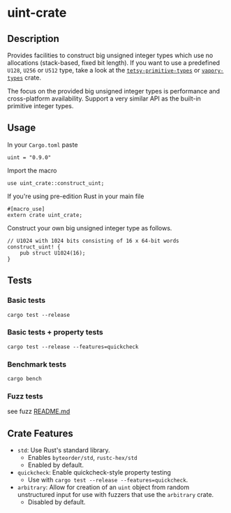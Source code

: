 # uint-crate

## Description

Provides facilities to construct big unsigned integer types which use no allocations (stack-based, fixed bit length).
If you want to use a predefined `U128`, `U256` or `U512` type, take a look at the [`tetsy-primitive-types`](https://github.com/tetcoin/tetsy-common/tree/master/tetsy-primitive-types) or [`vapory-types`](https://github.com/tetcoin/tetsy-common/tree/master/vapory-types) crate.

The focus on the provided big unsigned integer types is performance and cross-platform availability.
Support a very similar API as the built-in primitive integer types.

## Usage

In your `Cargo.toml` paste

```
uint = "0.9.0"
```

Import the macro

```
use uint_crate::construct_uint;
```

If you're using pre-edition Rust in your main file

```
#[macro_use]
extern crate uint_crate;
```

Construct your own big unsigned integer type as follows.

```
// U1024 with 1024 bits consisting of 16 x 64-bit words
construct_uint! {
	pub struct U1024(16);
}
```

## Tests

### Basic tests

```
cargo test --release
```

### Basic tests + property tests

```
cargo test --release --features=quickcheck
```

### Benchmark tests

```
cargo bench
```

### Fuzz tests

see fuzz [README.md](fuzz/README.md)

## Crate Features

- `std`: Use Rust's standard library.
	- Enables `byteorder/std`, `rustc-hex/std`
	- Enabled by default.
- `quickcheck`: Enable quickcheck-style property testing
	- Use with `cargo test --release --features=quickcheck`.
- `arbitrary`: Allow for creation of an `uint` object from random unstructured input for use with fuzzers that use the `arbitrary` crate.
	- Disabled by default.
